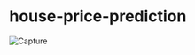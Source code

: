 # house-price-prediction
![Capture](https://user-images.githubusercontent.com/31321149/108603257-fa9c4500-73cc-11eb-8ee8-ed986ad80706.JPG)


